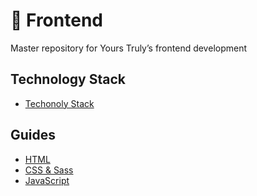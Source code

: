 # :hammer: Frontend
Master repository for Yours Truly’s frontend development

## Technology Stack
- [Techonoly Stack](https://stackshare.io/yours-truly/yours-truly)

## Guides
- [HTML](html.md)
- [CSS & Sass](css.md)
- [JavaScript](javascript.md)
